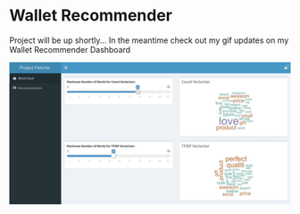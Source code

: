 # Wallet Recommender

Project will be up shortly...
In the meantime check out my gif updates on my Wallet Recommender Dashboard

![demo](Dashboard1.gif)
